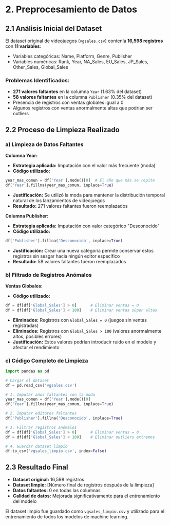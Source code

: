 # 2. Preprocesamiento de Datos

## 2.1 Análisis Inicial del Dataset

El dataset original de videojuegos (`vgsales.csv`) contenía **16,598 registros** con **11 variables**:
- Variables categóricas: Name, Platform, Genre, Publisher
- Variables numéricas: Rank, Year, NA_Sales, EU_Sales, JP_Sales, Other_Sales, Global_Sales

### Problemas Identificados:
- **271 valores faltantes** en la columna `Year` (1.63% del dataset)
- **58 valores faltantes** en la columna `Publisher` (0.35% del dataset)
- Presencia de registros con ventas globales igual a 0
- Algunos registros con ventas anormalmente altas que podrían ser outliers

## 2.2 Proceso de Limpieza Realizado

### a) Limpieza de Datos Faltantes

**Columna Year:**
- **Estrategia aplicada:** Imputación con el valor más frecuente (moda)
- **Código utilizado:**
```python
year_mas_comun = df['Year'].mode()[0]  # El año que más se repite
df['Year'].fillna(year_mas_comun, inplace=True)
```
- **Justificación:** Se utilizó la moda para mantener la distribución temporal natural de los lanzamientos de videojuegos
- **Resultado:** 271 valores faltantes fueron reemplazados

**Columna Publisher:**
- **Estrategia aplicada:** Imputación con valor categórico "Desconocido"
- **Código utilizado:**
```python
df['Publisher'].fillna('Desconocido', inplace=True)
```
- **Justificación:** Crear una nueva categoría permite conservar estos registros sin sesgar hacia ningún editor específico
- **Resultado:** 58 valores faltantes fueron reemplazados

### b) Filtrado de Registros Anómalos

**Ventas Globales:**
- **Código utilizado:**
```python
df = df[df['Global_Sales'] > 0]      # Eliminar ventas = 0
df = df[df['Global_Sales'] < 100]    # Eliminar ventas súper altas
```
- **Eliminados:** Registros con `Global_Sales = 0` (juegos sin ventas registradas)
- **Eliminados:** Registros con `Global_Sales > 100` (valores anormalmente altos, posibles errores)
- **Justificación:** Estos valores podrían introducir ruido en el modelo y afectar el rendimiento

### c) Código Completo de Limpieza

```python
import pandas as pd

# Cargar el dataset
df = pd.read_csv('vgsales.csv')

# 1. Imputar años faltantes con la moda
year_mas_comun = df['Year'].mode()[0]
df['Year'].fillna(year_mas_comun, inplace=True)

# 2. Imputar editores faltantes
df['Publisher'].fillna('Desconocido', inplace=True)

# 3. Filtrar registros anómalos
df = df[df['Global_Sales'] > 0]      # Eliminar ventas = 0
df = df[df['Global_Sales'] < 100]    # Eliminar outliers extremos

# 4. Guardar dataset limpio
df.to_csv('vgsales_limpio.csv', index=False)
```

## 2.3 Resultado Final

- **Dataset original:** 16,598 registros
- **Dataset limpio:** [Número final de registros después de la limpieza]
- **Datos faltantes:** 0 en todas las columnas
- **Calidad de datos:** Mejorada significativamente para el entrenamiento del modelo

El dataset limpio fue guardado como `vgsales_limpio.csv` y utilizado para el entrenamiento de todos los modelos de machine learning.